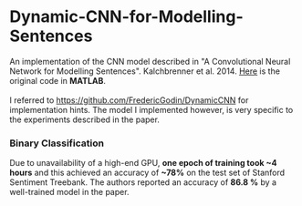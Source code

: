 # Dynamic-CNN-for-Modelling-Sentences
An implementation of the CNN model described in "A Convolutional Neural Network for Modelling Sentences". Kalchbrenner et al. 2014. <u><a href='http://phd.nal.co/DCNN'>Here</a></u> is the original code in <b>MATLAB</b>.<br><br>
I referred to <a href='https://github.com/FredericGodin/DynamicCNN'>https://github.com/FredericGodin/DynamicCNN</a> for implementation hints. The model I implemented however, is very specific to the experiments described in the paper.<br>

### Binary Classification
Due to unavailability of a high-end GPU, <b>one epoch of training took ~4 hours</b> and this achieved an accuracy of <b>~78%</b> on the test set of Stanford Sentiment Treebank. The authors reported an accuracy of <b>86.8 %</b> by a well-trained model in the paper.
